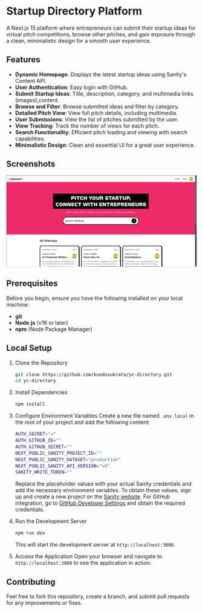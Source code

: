 
# Startup Directory Platform
A Next.js 15 platform where entrepreneurs can submit their startup ideas for virtual pitch competitions, browse other pitches, and gain exposure through a clean, minimalistic design for a smooth user experience.

## Features

-   **Dynamic Homepage**: Displays the latest startup ideas using Sanity's Content API.
-   **User Authentication**: Easy login with GitHub.
-   **Submit Startup Ideas**: Title, description, category, and multimedia links (images),content.
-   **Browse and Filter**: Browse submitted ideas and filter by category.
-   **Detailed Pitch View**: View full pitch details, including multimedia.
-   **User Submissions**: View the list of pitches submitted by the user.
-   **View Tracking**: Track the number of views for each pitch.
-   **Search Functionality**: Efficient pitch loading and viewing with search capabilities.
-   **Minimalistic Design**: Clean and essential UI for a great user experience.

## Screenshots

![Blog Homepage](/public/yc-directory.png)

## Prerequisites

Before you begin, ensure you have the following installed on your local machine:

- **git** 
- **Node.js** (v16 or later) 
- **npm** (Node Package Manager)

## Local Setup

1. Clone the Repository

	```bash
	git clone https://github.com/kundusubrata/yc-directory.git
	cd yc-directory
	```
2. Install Dependencies
	```bash
	npm install
	```
3.  Configure Environment Variables
	Create a new file named `.env.local` in the root of your project and add the following content:
	```bash
	AUTH_SECRET="="  
	AUTH_GITHUB_ID=""
	AUTH_GITHUB_SECRET=""
	NEXT_PUBLIC_SANITY_PROJECT_ID=""
	NEXT_PUBLIC_SANITY_DATASET="production"
	NEXT_PUBLIC_SANITY_API_VERSION="vX"
	SANITY_WRITE_TOKEN=""
	```
	Replace the placeholder values with your actual Sanity credentials and add the necessary environment variables. To obtain these values, sign up and create a new project on the [Sanity website](https://www.sanity.io/). For GitHub integration, go to [GitHub Developer Settings](https://github.com/settings/developers) and obtain the required credentials.

4. Run the Development Server
	```bash
	npm run dev
	```
	This will start the development server at `http://localhost:3000`.
5. Access the Application
	Open your browser and navigate to `http://localhost:3000` to see the  application in action.

## Contributing

Feel free to fork this repository, create a branch, and submit pull requests for any improvements or fixes.
